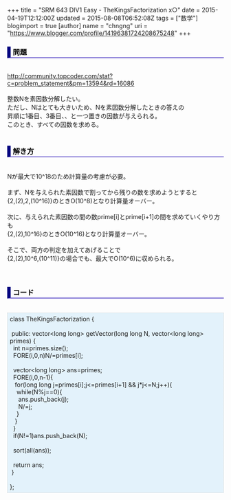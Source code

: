 +++
title = "SRM 643 DIV1 Easy - TheKingsFactorization x○"
date = 2015-04-19T12:12:00Z
updated = 2015-08-08T06:52:08Z
tags = ["数学"]
blogimport = true 
[author]
	name = "chngng"
	uri = "https://www.blogger.com/profile/14196381724208675248"
+++

<div dir="ltr" style="text-align: left;" trbidi="on"><h3 style="border-bottom: 2px solid slateblue; border-left: 8px solid navy; color: black; padding: 0px 0px 1px 5px;">問題 </h3><br /><a href="http://community.topcoder.com/stat?c=problem_statement&amp;pm=13594&amp;rd=16086" target="_blank">http://community.topcoder.com/stat?c=problem_statement&amp;pm=13594&amp;rd=16086</a><br /><br />整数Nを素因数分解したい。<br />ただし、Nはとても大きいため、Nを素因数分解したときの答えの<br />昇順に1番目、3番目、、と一つ置きの因数が与えられる。<br />このとき、すべての因数を求める。<br /><br /><h3 style="border-bottom: 2px solid slateblue; border-left: 8px solid navy; color: black; padding: 0px 0px 1px 5px;">解き方 </h3><br />Nが最大で10^18のため計算量の考慮が必要。<br /><br />まず、Nを与えられた素因数で割ってから残りの数を求めようとすると<br />{2,(2),2,(10^16)}のときO(10^8)となり計算量オーバー。<br /><br />次に、与えられた素因数の間の数prime[i]とprime[i+1]の間を求めていくやり方も<br />{2,(2),10^16}のときO(10^16)となり計算量オーバー。<br /><br />そこで、両方の判定を加えてあげることで<br />{2,(2),10^6,(10^11)}の場合でも、最大でO(10^6)に収められる。<br /><br /><br /><h3 style="border-bottom: 2px solid slateblue; border-left: 8px solid navy; color: black; padding: 0px 0px 1px 5px;">コード </h3><br /><div style="background-color: #e3f2fb; border: 1px dotted #CCCCCC; padding: 5px;">class TheKingsFactorization {<br /><br /><span class="Apple-tab-span" style="white-space: pre;"> </span>public: vector&lt;long long&gt; getVector(long long N, vector&lt;long long&gt; primes) {<br /><span class="Apple-tab-span" style="white-space: pre;">  </span>int n=primes.size();<br /><span class="Apple-tab-span" style="white-space: pre;">  </span>FORE(i,0,n)N/=primes[i];<br /><br /><span class="Apple-tab-span" style="white-space: pre;">  </span>vector&lt;long long&gt; ans=primes;<br /><span class="Apple-tab-span" style="white-space: pre;">  </span>FORE(i,0,n-1){<br /><span class="Apple-tab-span" style="white-space: pre;">   </span>for(long long j=primes[i];j&lt;=primes[i+1] &amp;&amp; j*j&lt;=N;j++){<br /><span class="Apple-tab-span" style="white-space: pre;">    </span>while(N%j==0){<br /><span class="Apple-tab-span" style="white-space: pre;">     </span>ans.push_back(j);<br /><span class="Apple-tab-span" style="white-space: pre;">     </span>N/=j;<br /><span class="Apple-tab-span" style="white-space: pre;">    </span>}<br /><span class="Apple-tab-span" style="white-space: pre;">   </span>}<br /><span class="Apple-tab-span" style="white-space: pre;">  </span>}<br /><span class="Apple-tab-span" style="white-space: pre;">  </span>if(N!=1)ans.push_back(N);<br /><br /><span class="Apple-tab-span" style="white-space: pre;">  </span>sort(all(ans));<br /><br /><span class="Apple-tab-span" style="white-space: pre;">  </span>return ans;<br /><span class="Apple-tab-span" style="white-space: pre;"> </span>}<br /><br />};</div></div>
